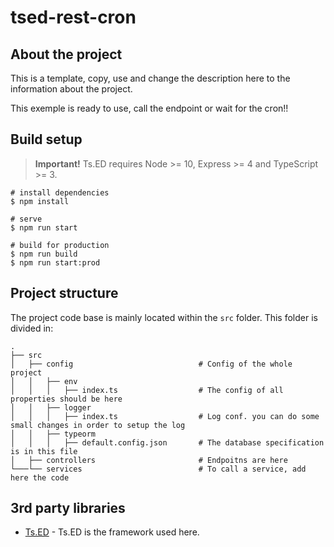 # tsed-rest-cron

## About the project

This is a template, copy, use and change the description here to the information about the project.

This exemple is ready to use, call the endpoint or wait for the cron!!

## Build setup

> **Important!** Ts.ED requires Node >= 10, Express >= 4 and TypeScript >= 3.

```batch
# install dependencies
$ npm install

# serve
$ npm run start

# build for production
$ npm run build
$ npm run start:prod
```
## Project structure

The project code base is mainly located within the `src` folder. This folder is divided in:

```
.
├── src
│   ├── config                            # Config of the whole project
│   │   ├── env
│   │   │   ├── index.ts                  # The config of all properties should be here
│   │   ├── logger
│   │   │   ├── index.ts                  # Log conf. you can do some small changes in order to setup the log
│   │   ├── typeorm
│   │   │   ├── default.config.json       # The database specification is in this file
│   ├── controllers                       # Endpoitns are here
└───└── services                          # To call a service, add here the code

```


## 3rd party libraries
- [Ts.ED](https://tsed.io) - Ts.ED is the framework used here.
